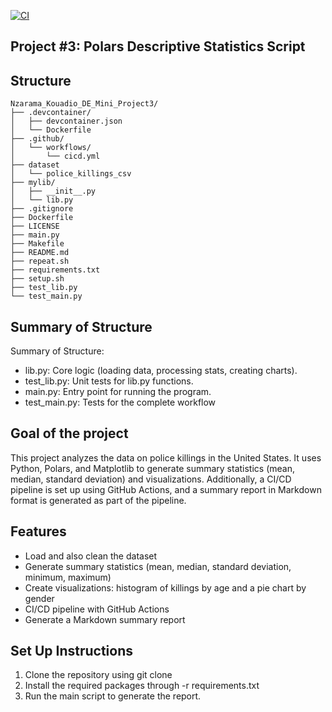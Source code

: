 [![CI](https://github.com/nogibjj/Nzarama_Kouadio_DE_Mini_Project3/actions/workflows/cicd.yml/badge.svg)](https://github.com/nogibjj/Nzarama_Kouadio_DE_Mini_Project3/actions/workflows/cicd.yml)

## Project #3: Polars Descriptive Statistics Script

## Structure 

```
Nzarama_Kouadio_DE_Mini_Project3/
├── .devcontainer/
│   ├── devcontainer.json
│   └── Dockerfile
├── .github/
│   └── workflows/
│       └── cicd.yml
├── dataset
│   └── police_killings_csv
├── mylib/
│   ├── __init__.py
│   └── lib.py
├── .gitignore
├── Dockerfile
├── LICENSE
├── main.py
├── Makefile
├── README.md
├── repeat.sh
├── requirements.txt
├── setup.sh
├── test_lib.py
└── test_main.py

```
## Summary of Structure
Summary of Structure:
- lib.py: Core logic (loading data, processing stats, creating charts).
- test_lib.py: Unit tests for lib.py functions.
- main.py: Entry point for running the program.
- test_main.py: Tests for the complete workflow

## Goal of the project

This project analyzes the data on police killings in the United States. It uses Python, Polars, and Matplotlib to generate summary statistics (mean, median, standard deviation) and visualizations. Additionally, a CI/CD pipeline is set up using GitHub Actions, and a summary report in Markdown format is generated as part of the pipeline.

## Features
- Load and also clean the dataset
- Generate summary statistics (mean, median, standard deviation, minimum, maximum)
- Create visualizations: histogram of killings by age and a pie chart by gender
- CI/CD pipeline with GitHub Actions
- Generate a Markdown summary report

## Set Up Instructions

1. Clone the repository using git clone 
2. Install the required packages through -r requirements.txt
3. Run the main script to generate the report.